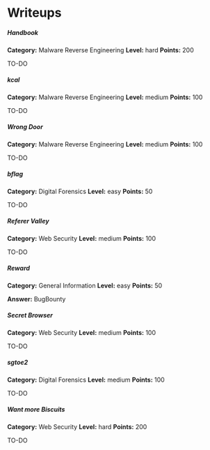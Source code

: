 Writeups
=========

##### Handbook

  **Category:** Malware Reverse Engineering
  **Level:** hard
  **Points:** 200
  
  TO-DO

##### kcal

  **Category:** Malware Reverse Engineering
  **Level:** medium
  **Points:** 100
  
  TO-DO

##### Wrong Door

  **Category:** Malware Reverse Engineering
  **Level:** medium
  **Points:** 100
  
  TO-DO

##### bflag

  **Category:** Digital Forensics
  **Level:** easy
  **Points:** 50
  
  TO-DO

##### Referer Valley

  **Category:** Web Security
  **Level:** medium
  **Points:** 100
  
  TO-DO

##### Reward

  **Category:** General Information
  **Level:** easy
  **Points:** 50
  
  **Answer:** BugBounty

##### Secret Browser

  **Category:** Web Security
  **Level:** medium
  **Points:** 100
  
  TO-DO

##### sgtoe2

  **Category:** Digital Forensics
  **Level:** medium
  **Points:** 100
  
  TO-DO

##### Want more Biscuits

  **Category:** Web Security
  **Level:** hard
  **Points:** 200
  
  TO-DO

